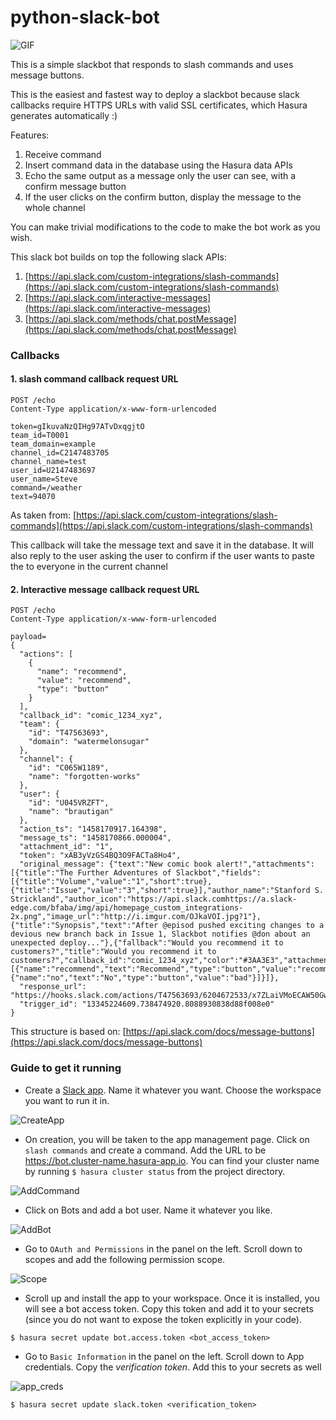# python-slack-bot

![GIF](https://github.com/coco98/python-slack-bot/raw/master/readme-assets/slackbot_gif.png)

This is a simple slackbot that responds to slash commands and uses message buttons.

This is the easiest and fastest way to deploy a slackbot because slack callbacks require
HTTPS URLs with valid SSL certificates, which Hasura generates automatically :)

Features:

1. Receive command
2. Insert command data in the database using the Hasura data APIs
3. Echo the same output as a message only the user can see, with a confirm message button
4. If the user clicks on the confirm button, display the message to the whole channel

You can make trivial modifications to the code to make the bot work as you wish.

This slack bot builds on top the following slack APIs:

1. [https://api.slack.com/custom-integrations/slash-commands](https://api.slack.com/custom-integrations/slash-commands)
2. [https://api.slack.com/interactive-messages](https://api.slack.com/interactive-messages)
3. [https://api.slack.com/methods/chat.postMessage](https://api.slack.com/methods/chat.postMessage)

### Callbacks

#### 1. slash command callback request URL
 ```http
 POST /echo
 Content-Type application/x-www-form-urlencoded

 token=gIkuvaNzQIHg97ATvDxqgjtO
 team_id=T0001
 team_domain=example
 channel_id=C2147483705
 channel_name=test
 user_id=U2147483697
 user_name=Steve
 command=/weather
 text=94070
 ```

As taken from: [https://api.slack.com/custom-integrations/slash-commands](https://api.slack.com/custom-integrations/slash-commands)

This callback will take the message text and save it in the database.
It will also reply to the user asking the user to confirm if the user wants to paste the to everyone in the current channel

#### 2. Interactive message callback request URL

```http
POST /echo
Content-Type application/x-www-form-urlencoded

payload=
{
  "actions": [
    {
      "name": "recommend",
      "value": "recommend",
      "type": "button"
    }
  ],
  "callback_id": "comic_1234_xyz",
  "team": {
    "id": "T47563693",
    "domain": "watermelonsugar"
  },
  "channel": {
    "id": "C065W1189",
    "name": "forgotten-works"
  },
  "user": {
    "id": "U045VRZFT",
    "name": "brautigan"
  },
  "action_ts": "1458170917.164398",
  "message_ts": "1458170866.000004",
  "attachment_id": "1",
  "token": "xAB3yVzGS4BQ3O9FACTa8Ho4",
  "original_message": {"text":"New comic book alert!","attachments":[{"title":"The Further Adventures of Slackbot","fields":[{"title":"Volume","value":"1","short":true},{"title":"Issue","value":"3","short":true}],"author_name":"Stanford S. Strickland","author_icon":"https://api.slack.comhttps://a.slack-edge.com/bfaba/img/api/homepage_custom_integrations-2x.png","image_url":"http://i.imgur.com/OJkaVOI.jpg?1"},{"title":"Synopsis","text":"After @episod pushed exciting changes to a devious new branch back in Issue 1, Slackbot notifies @don about an unexpected deploy..."},{"fallback":"Would you recommend it to customers?","title":"Would you recommend it to customers?","callback_id":"comic_1234_xyz","color":"#3AA3E3","attachment_type":"default","actions":[{"name":"recommend","text":"Recommend","type":"button","value":"recommend"},{"name":"no","text":"No","type":"button","value":"bad"}]}]},
  "response_url": "https://hooks.slack.com/actions/T47563693/6204672533/x7ZLaiVMoECAW50Gw1ZYAXEM",
  "trigger_id": "13345224609.738474920.8088930838d88f008e0"
}
```

This structure is based on: [https://api.slack.com/docs/message-buttons](https://api.slack.com/docs/message-buttons)

### Guide to get it running

- Create a [Slack app](https://api.slack.com/slack-apps). Name it whatever you want. Choose the workspace you want to run it in. 

![CreateApp](https://github.com/coco98/python-slack-bot/raw/master/readme-assets/create_app.png)

- On creation, you will be taken to the app management page. Click on `slash commands` and create a command. Add the URL to be https://bot.cluster-name.hasura-app.io. You can find your cluster name by running `$ hasura cluster status` from the project directory.

![AddCommand](https://github.com/coco98/python-slack-bot/raw/master/readme-assets/add_command.png)

- Click on Bots and add a bot user. Name it whatever you like.

![AddBot](https://github.com/coco98/python-slack-bot/raw/master/readme-assets/add_bot.png)

- Go to `OAuth and Permissions` in the panel on the left. Scroll down to scopes and add the following permission scope.

![Scope](https://github.com/coco98/python-slack-bot/raw/master/readme-assets/scope.png)

- Scroll up and install the app to your workspace. Once it is installed, you will see a bot access token. Copy this token and add it to your secrets (since you do not want to expose the token explicitly in your code).

```
$ hasura secret update bot.access.token <bot_access_token>
```

- Go to `Basic Information` in the panel on the left. Scroll down to App credentials. Copy the 
*verification token*. Add this to your secrets as well

![app_creds](https://github.com/coco98/python-slack-bot/raw/master/readme-assets/app_creds.png)

```
$ hasura secret update slack.token <verification_token>
```


